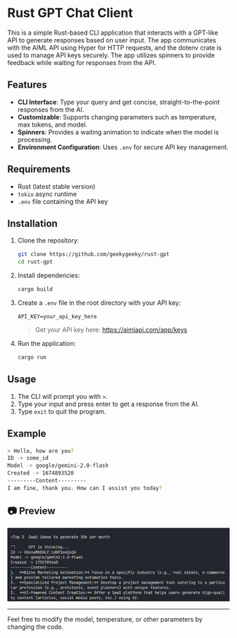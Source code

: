 # Rust GPT Chat Client

This is a simple Rust-based CLI application that interacts with a GPT-like API to generate responses based on user input. The app communicates with the AIML API using Hyper for HTTP requests, and the dotenv crate is used to manage API keys securely. The app utilizes spinners to provide feedback while waiting for responses from the API.

## Features

- **CLI Interface**: Type your query and get concise, straight-to-the-point responses from the AI.
- **Customizable**: Supports changing parameters such as temperature, max tokens, and model.
- **Spinners**: Provides a waiting animation to indicate when the model is processing.
- **Environment Configuration**: Uses `.env` for secure API key management.

## Requirements

- Rust (latest stable version)
- `tokio` async runtime
- `.env` file containing the API key

## Installation

1. Clone the repository:

    ```bash
    git clone https://github.com/geekygeeky/rust-gpt
    cd rust-gpt
    ```

2. Install dependencies:

    ```bash
    cargo build
    ```

3. Create a `.env` file in the root directory with your API key:

    ```text
    API_KEY=your_api_key_here
    ```
    > Get your API key here: https://aimlapi.com/app/keys

4. Run the application:

    ```bash
    cargo run
    ```

## Usage

1. The CLI will prompt you with `>`.
2. Type your input and press enter to get a response from the AI.
3. Type `exit` to quit the program.

## Example

```bash
> Hello, how are you?
ID -> some_id
Model -> google/gemini-2.0-flash
Created -> 1674893520
---------Content---------
I am fine, thank you. How can I assist you today?
```

## 📷 Preview

![Program Output](image.png)

---

Feel free to modify the model, temperature, or other parameters by changing the code.
